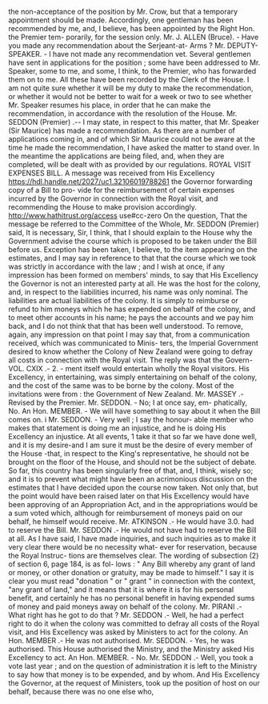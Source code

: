 the non-acceptance of the position by Mr. Crow, but that a temporary appointment should be made. Accordingly, one gentleman has been recommended by me, and, I believe, has been appointed by the Right Hon. the Premier tem- porarily, for the session only. Mr. J. ALLEN (Bruce). - Have you made any recommendation about the Serjeant-at- Arms ? Mr. DEPUTY-SPEAKER. - I have not made any recommendation vet. Several gentlemen have sent in applications for the position ; some have been addressed to Mr. Speaker, some to me, and some, I think, to the Premier, who has forwarded them on to me. All these have been recorded by the Clerk of the House. I am not quite sure whether it will be my duty to make the recommendation, or whether it would not be better to wait for a week or two to see whether Mr. Speaker resumes his place, in order that he can make the recommendation, in accordance with the resolution of the House. Mr. SEDDON (Premier) .-- I may state, in respect to this matter, that Mr. Speaker (Sir Maurice) has made a recommendation. As there are a number of applications coming in, and of which Sir Maurice could not be aware at the time he made the recommendation, I have asked the matter to stand over. In the meantime the applications are being filed, and, when they are completed, will be dealt with as provided by our regulations. ROYAL VISIT EXPENSES BILL. A message was received from His Excellency https://hdl.handle.net/2027/uc1.32106019788261 the Governor forwarding copy of a Bill to pro- vide for the reimbursement of certain expenses incurred by the Governor in connection with the Royal visit, and recommending the House to make provision accordingly. http://www.hathitrust.org/access use#cc-zero On the question, That the message be referred to the Committee of the Whole, Mr. SEDDON (Premier) said, It is necessary, Sir, I think, that I should explain to the House why the Government advise the course which is proposed to be taken under the Bill before us. Exception has been taken, I believe, to the item appearing on the estimates, and I may say in reference to that that the course which we took was strictly in accordance with the law ; and I wish at once, if any impression has been formed on members' minds, to say that His Excellency the Governor is not an interested party at all. He was the host for the colony, and, in respect to the liabilities incurred, his name was only nominal. The liabilities are actual liabilities of the colony. It is simply to reimburse or refund to him moneys which he has expended on behalf of the colony, and to meet other accounts in his name; he pays the accounts and we pay him back, and I do not think that that has been well understood. To remove, again, any impression on that point I may say that, from a communication received, which was communicated to Minis- ters, the Imperial Government desired to know whether the Colony of New Zealand were going to defray all costs in connection with the Royal visit. The reply was that the Govern- VOL. CXIX .- 2. \- ment itself would entertain wholly the Royal visitors. His Excellency, in entertaining, was simply entertaining on behalf of the colony, and the cost of the same was to be borne by the colony. Most of the invitations were from : the Government of New Zealand. Mr. MASSEY .- Revised by the Premier. Mr. SEDDON. - No; I at once say, em- phatically, No. An Hon. MEMBER. - We will have something to say about it when the Bill comes on. i Mr. SEDDON. - Very well ; I say the honour- able member who makes that statement is doing me an injustice, and he is doing His Excellency an injustice. At all events, 1 take it that so far we have done well, and it is my desire-and I am sure it must be the desire of every member of the House -that, in respect to the King's representative, he should not be brought on the floor of the House, and should not be the subject of debate. So far, this country has been singularly free of that, and, I think, wisely so; and it is to prevent what might have been an acrimonious discussion on the estimates that I have decided upon the course now taken. Not only that, but the point would have been raised later on that His Excellency would have been approving of an Appropriation Act, and in the appropriations would be a sum voted which, although for reimbursement of moneys paid on our behalf, he himself would receive. Mr. ATKINSON .- He would have 3.0. had to reserve the Bill. Mr. SEDDON .- He would not have had to reserve the Bill at all. As I have said, I have made inquiries, and such inquiries as to make it very clear there would be no necessity what- ever for reservation, because the Royal Instruc- tions are themselves clear. The wording of subsection (2) of section 6, page 184, is as fol- lows : " Any Bill whereby any grant of land or money, or other donation or gratuity, may be made to himself." I say it is clear you must read "donation " or " grant " in connection with the context, "any grant of land," and it means that it is where it is for his personal benefit, and certainly he has no personal benefit in having expended sums of money and paid moneys away on behalf of the colony. Mr. PIRANI .- What right has he got to do that ? Mr. SEDDON .- Well, he had a perfect right to do it when the colony was committed to defray all costs of the Royal visit, and His Excellency was asked by Ministers to act for the colony. An Hon. MEMBER .- He was not authorised. Mr. SEDDON. - Yes, he was authorised. This House authorised the Ministry, and the Ministry asked His Excellency to act. An Hon. MEMBER. - No. Mr. SEDDON .- Well, you took a vote last year ; and on the question of administration it is left to the Ministry to say how that money is to be expended, and by whom. And His Excellency the Governor, at the request of Ministers, took up the position of host on our behalf, because there was no one else who, 